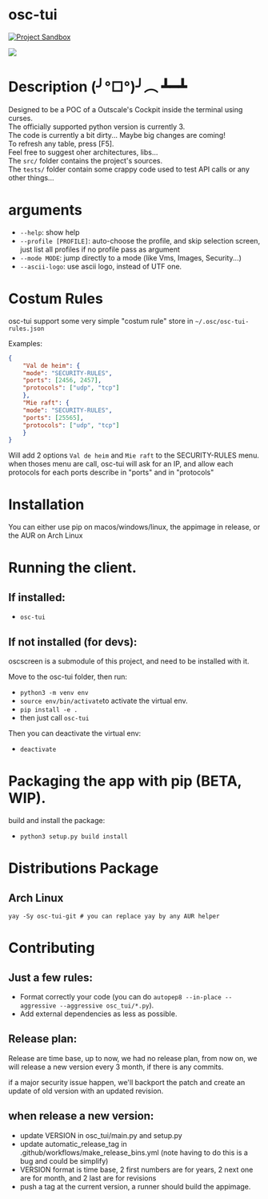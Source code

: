 # osc-tui
[![Project Sandbox](https://docs.outscale.com/fr/userguide/_images/Project-Sandbox-yellow.svg)](https://docs.outscale.com/en/userguide/Open-Source-Projects.html)

![](showcase.gif)

# Description (╯°□°)╯︵ ┻━┻

Designed to be a POC of a Outscale's Cockpit inside the terminal using curses.<br/>The officially supported python version is currently 3.<br/> The code is currently a bit dirty... Maybe big changes are coming!<br>To refresh any table, press [F5].<br>Feel free to suggest oher architectures, libs...<br/>The `src/` folder contains the project's sources.<br/>The ```tests/``` folder contain some crappy code used to test API calls or any other things...

# arguments
* `--help`: show help
* `--profile [PROFILE]`: auto-choose the profile, and skip selection screen, just list all profiles if no profile pass as argument
* `--mode MODE`: jump directly to a mode (like Vms, Images, Security...)
* `--ascii-logo`: use ascii logo, instead of UTF one.

# Costum Rules

osc-tui support some very simple "costum rule" store in `~/.osc/osc-tui-rules.json`

Examples:
```json
{
    "Val de heim": {
	"mode": "SECURITY-RULES",
	"ports": [2456, 2457],
	"protocols": ["udp", "tcp"]
    },
    "Mie raft": {
	"mode": "SECURITY-RULES",
	"ports": [25565],
	"protocols": ["udp", "tcp"]
    }
}
```

Will add 2 options `Val de heim` and `Mie raft` to the SECURITY-RULES menu.
when thoses menu are call, osc-tui will ask for an IP, and allow each protocols for each ports describe in "ports" and in "protocols"

# Installation

You can either use pip on macos/windows/linux, the appimage in release, or the AUR on Arch Linux

# Running the client.

## If installed:

* `osc-tui`

## If not installed (for devs):

oscscreen is a submodule of this project, and need to be installed with it.

Move to the osc-tui folder, then run:

* `python3 -m venv env`
* `source env/bin/activate`to activate the virtual env.
* `pip install -e .`
* then just call `osc-tui`

Then you can deactivate the virtual env:

* `deactivate`

# Packaging the app with pip (BETA, WIP).

build and install the package:<br>

* `python3 setup.py build install`

# Distributions Package

## Arch Linux
```
yay -Sy osc-tui-git # you can replace yay by any AUR helper
```

# Contributing

## Just a few rules:<br>
* Format correctly your code (you can do `autopep8 --in-place --aggressive --aggressive osc_tui/*.py`).
* Add external dependencies as less as possible.

## Release plan:
Release are time base, up to now, we had no release plan, from now on, we will release a new version every 3 month, if there is any commits. 

if a major security issue happen, we'll backport the patch and create an update of old version with an updated revision. 

## when release a new version:
* update VERSION in osc_tui/main.py and setup.py
* update automatic_release_tag in .github/workflows/make_release_bins.yml (note having to do this is a bug and could be simplify)
* VERSION format is time base, 2 first numbers are for years, 2 next one are for month, and 2 last are for revisions
* push a tag at the current version, a runner should build the appimage.
